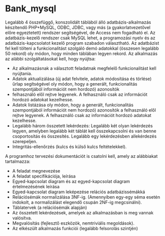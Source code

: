 # Bank_mysql
Legalább 4 összefüggő, konszolidált táblából álló adatbázis-alkalmazás készítendő PHP+MySQL,
ODBC, JDBC, vagy más (a gyakorlatvezetővel előre egyeztetett) rendszer segítségével, de Access
nem fogadható el. Az adatbázis-kezelő rendszer csak MySQL lehet, a programozási nyelv és az
adatbázis-kapcsolatot kezelő program szabadon választható. Az adatbázist fel kell tölteni a
funkcionalitást szolgáló demó adatokkal (összesen legalább 50 rekord) oly módon, hogy minden
táblában legyen rekord. Az alkalmazás az alábbi szolgáltatásokat kell, hogy nyújtsa:
- Az alkalmazásnak a választott feladatnak megfelelő funkcionalitást kell nyújtania.
- Adatok aktualizálása (új adat felvitele, adatok módosítása és törlése) űrlap segítségével oly
módon, hogy a generált, funkcionalitás szempontjából információt nem hordozó) azonosítók
- felhasználó elől rejtve legyenek. A felhasználó csak az információt hordozó adatokat
kezelhesse.
- Adatok listázása oly módon, hogy a generált, funkcionalitás szempontjából információt nem
hordozó) azonosítók a felhasználó elől rejtve legyenek. A felhasználó csak az információt
hordozó adatokat kezelhesse.
- Legalább három összetett lekérdezés: Legalább két olyan lekérdezés legyen, amelyben
legalább két táblát kell összekapcsolni és van benne csoportosítás és összesítés. Legalább
egy lekérdezésben allekérdezés szerepeljen.
- Integritás-ellenőrzés (kulcs és külső kulcs feltételekkel).

A programhoz tervezési dokumentációt is csatolni kell, amely az alábbiakat tartalmazza:
- A feladat megnevezése
- A feladat specifikációja, leírása
- Egyed-kapcsolat diagram és az egyed-kapcsolat diagram értelmezésének leírása
- Egyed-kapcsolat diagram leképezése relációs adatbázissémákká
- Relációsémák normalizálása 3NF-ig. (Amennyiben egy-egy séma esetén indokolt, a
normalizálást elegendő csupán 2NF-ig megcsinálni).
- Táblatervek (a relációsémák alapján)
- Az összetett lekérdezések, amelyek az alkalmazásban is meg vannak valósítva.
- Megvalósítás (fejlesztő eszközök, nemtriviális megoldások).
- Az elkészült alkalmazás funkciói (legalább felsorolás szintjén)
